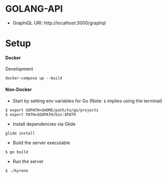 # GOLANG-API

- GraphiQL URI: http://localhost:3000/graphql

# Setup

#### Docker

Development

```
docker-compose up --build
```

#### Non-Docker

- Start by setting env variables for Go (Note: `$` implies using the terminal)

```
$ export GOPATH=$HOME/path/to/go/projects
$ export PATH=$GOPATH/bin:$PATH
```

- Install dependencies via Glide

```
glide install
```

- Build the server executable

```
$ go build
```

- Run the server

```
$ ./kyrene
```
